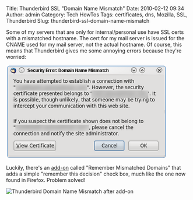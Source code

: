 Title: Thunderbird SSL "Domain Name Mismatch"
Date: 2010-02-12 09:34
Author: admin
Category: Tech HowTos
Tags: certificates, dns, Mozilla, SSL, Thunderbird
Slug: thunderbird-ssl-domain-name-mismatch

Some of my servers that are only for internal/personal use have SSL
certs with a mismatched hostname. The cert for my mail server is issued
for the CNAME used for my mail server, not the actual hostname. Of
course, this means that Thunderbird gives me some annoying errors
because they're worried:

![Domain Name Mismatch in Thunderbird](/GFX/Domain_Name_Mismatch.png)

Luckily, there's an
[add-on](https://addons.mozilla.org/en-US/thunderbird/addon/2131) called
"Remember Mismatched Domains" that adds a simple "remember this
decision" check box, much like the one now found in Firefox. Problem
solved!

![Thunderbird Domain Name Mismatch after
add-on](/GFX/Domain_Name_Mismatch2.png)
